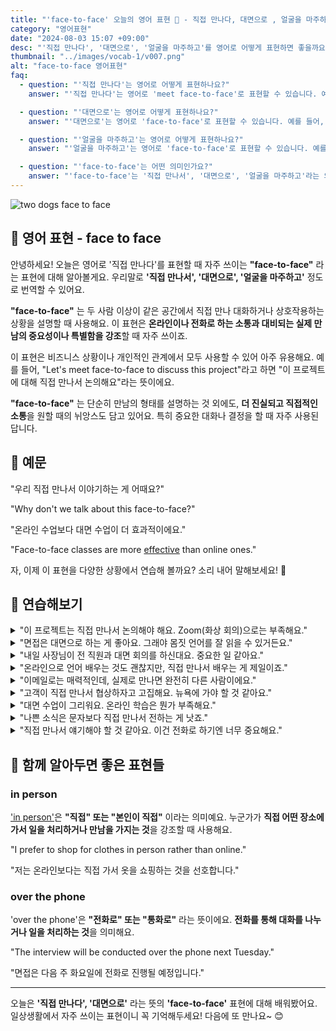 ```yaml
---
title: "'face-to-face' 오늘의 영어 표현 🤝 - 직접 만나다, 대면으로 , 얼굴을 마주하고  영어로"
category: "영어표현"
date: "2024-08-03 15:07 +09:00"
desc: "'직접 만나다', '대면으로', '얼굴을 마주하고'를 영어로 어떻게 표현하면 좋을까요? '우리 직접 만나서 이야기하는 게 어때요?', '온라인 수업보다 대면 수업이 더 효과적이에요' 등을 영어로 표현하는 법을 배워봅시다. 다양한 예문을 통해서 연습하고 본인의 표현으로 만들어 보세요."
thumbnail: "../images/vocab-1/v007.png"
alt: "face-to-face 영어표현"
faq:
  - question: "'직접 만나다'는 영어로 어떻게 표현하나요?"
    answer: "'직접 만나다'는 영어로 'meet face-to-face'로 표현할 수 있습니다. 예를 들어, 'Let's meet face-to-face to discuss this'는 '이것에 대해 직접 만나서 얘기해요'라는 의미입니다."

  - question: "'대면으로'는 영어로 어떻게 표현하나요?"
    answer: "'대면으로'는 영어로 'face-to-face'로 표현할 수 있습니다. 예를 들어, 'Face-to-face classes are more effective'는 '대면 수업이 더 효과적이에요'라는 의미입니다."

  - question: "'얼굴을 마주하고'는 영어로 어떻게 표현하나요?"
    answer: "'얼굴을 마주하고'는 영어로 'face-to-face'로 표현할 수 있습니다. 예를 들어, 'We need to talk face-to-face'는 '우리는 얼굴을 마주하고 대화해야 해'라는 의미입니다."

  - question: "'face-to-face'는 어떤 의미인가요?"
    answer: "'face-to-face'는 '직접 만나서', '대면으로', '얼굴을 마주하고'라는 의미입니다. 온라인이나 전화가 아닌, 실제로 만나서 소통하는 상황을 설명할 때 사용합니다."
---
```


![two dogs face to face](../images/vocab-1/v007-1.avif)

## 🌟 영어 표현 - face to face

안녕하세요! 오늘은 영어로 '직접 만나다'를 표현할 때 자주 쓰이는 **"face-to-face"** 라는 표현에 대해 알아볼게요. 우리말로 **'직접 만나서', '대면으로', '얼굴을 마주하고'** 정도로 번역할 수 있어요.

**"face-to-face"** 는 두 사람 이상이 같은 공간에서 직접 만나 대화하거나 상호작용하는 상황을 설명할 때 사용해요. 이 표현은 **온라인이나 전화로 하는 소통과 대비되는 실제 만남의 중요성이나 특별함을 강조**할 때 자주 쓰이죠.

이 표현은 비즈니스 상황이나 개인적인 관계에서 모두 사용할 수 있어 아주 유용해요. 예를 들어, "Let's meet face-to-face to discuss this project"라고 하면 "이 프로젝트에 대해 직접 만나서 논의해요"라는 뜻이에요.

**"face-to-face"** 는 단순히 만남의 형태를 설명하는 것 외에도, **더 진실되고 직접적인 소통**을 원할 때의 뉘앙스도 담고 있어요. 특히 중요한 대화나 결정을 할 때 자주 사용된답니다.

<script async src="https://pagead2.googlesyndication.com/pagead/js/adsbygoogle.js?client=ca-pub-1465612013356152"
     crossorigin="anonymous"></script>
<!-- engple-horizontal-ad -->

<ins class="adsbygoogle"
     style="display:block"
     data-ad-client="ca-pub-1465612013356152"
     data-ad-slot="2106896038"
     data-ad-format="auto"
     data-full-width-responsive="true"></ins>

<script>
     (adsbygoogle = window.adsbygoogle || []).push({});
</script>

## 📖 예문

"우리 직접 만나서 이야기하는 게 어때요?"

"Why don't we talk about this face-to-face?"

"온라인 수업보다 대면 수업이 더 효과적이에요."

"Face-to-face classes are more [effective](/blog/in-english/277.effective/) than online ones."

자, 이제 이 표현을 다양한 상황에서 연습해 볼까요? 소리 내어 말해보세요! 👥

## 💬 연습해보기

<details>
<summary>"이 프로젝트는 직접 만나서 논의해야 해요. Zoom(화상 회의)으로는 부족해요."</summary>
<span>"We should meet face-to-face to discuss this project. Zoom calls just <a href="/blog/vocab-1/008.cut-it/">aren't cutting it</a> anymore."</span>
</details>

<details>
<summary>"면접은 대면으로 하는 게 좋아요. 그래야 몸짓 언어를 잘 읽을 수 있거든요."</summary>
<span>"I <a href="/blog/in-english/191.prefer/">prefer</a> face-to-face interviews. You can read body language better that way."</span>
</details>

<details>
<summary>"내일 사장님이 전 직원과 대면 회의를 하신대요. 중요한 일 같아요."</summary>
<span>"The boss wants a face-to-face meeting with everyone tomorrow. Sounds <a href="/blog/in-english/146.serious/">serious</a>, huh?"</span>
</details>

<details>
<summary>"온라인으로 언어 배우는 것도 괜찮지만, 직접 만나서 배우는 게 제일이죠."</summary>
<span>"<a href="/blog/in-english/245.learn/">Learning</a> a language online is okay, but nothing beats face-to-face lessons."</span>
</details>

<details>
<summary>"이메일로는 매력적인데, 실제로 만나면 완전히 다른 사람이에요."</summary>
<span>"He's charming in emails, but face-to-face, he's a totally different person."</span>
</details>

<details>
<summary>"고객이 직접 만나서 협상하자고 고집해요. 뉴욕에 가야 할 것 같아요."</summary>
<span>"The client insists on face-to-face negotiations. Looks like we're flying to New York."</span>
</details>

<details>
<summary>"대면 수업이 그리워요. 온라인 학습은 뭔가 부족해요."</summary>
<span>"I miss face-to-face classes. Online learning just isn't the same for me."</span>
</details>

<details>
<summary>"나쁜 소식은 문자보다 직접 만나서 전하는 게 낫죠."</summary>
<span>"I'd rather give bad news face-to-face than over a text message."</span>
</details>

<details>
<summary>"직접 만나서 얘기해야 할 것 같아요. 이건 전화로 하기엔 너무 중요해요."</summary>
<span>"We should probably talk about this face-to-face. It's too important for a phone call."</span>
</details>

## 🤝 함께 알아두면 좋은 표현들

### in person

['in person'](/blog/in-english/070.in-person/)은 **"직접" 또는 "본인이 직접"** 이라는 의미예요. 누군가가 **직접 어떤 장소에 가서 일을 처리하거나 만남을 가지는 것**을 강조할 때 사용해요.

"I prefer to shop for clothes in person rather than online."

"저는 온라인보다는 직접 가서 옷을 쇼핑하는 것을 선호합니다."

### over the phone

'over the phone'은 **"전화로" 또는 "통화로"** 라는 뜻이에요. **전화를 통해 대화를 나누거나 일을 처리하는 것**을 의미해요.

"The interview will be conducted over the phone next Tuesday."

"면접은 다음 주 화요일에 전화로 진행될 예정입니다."

---

오늘은 **'직접 만나다', '대면으로'** 라는 뜻의 **'face-to-face'** 표현에 대해 배워봤어요. 일상생활에서 자주 쓰이는 표현이니 꼭 기억해두세요! 다음에 또 만나요~ 😊
